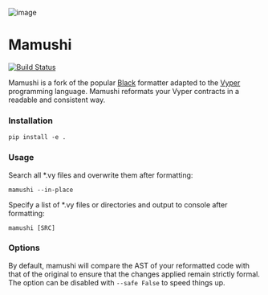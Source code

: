 ![image](https://user-images.githubusercontent.com/25791237/198873887-f01f9f69-5a1d-4a5f-95cf-1f1d6dfb63fb.png)


# Mamushi

[![Build Status](https://github.com/benber86/mamushi/actions/workflows/test.yml/badge.svg)](https://github.com/benber86/mamushi/actions)

Mamushi is a fork of the popular [Black](https://github.com/psf/black) formatter adapted to the [Vyper](https://github.com/vyperlang/vyper/) programming language. Mamushi reformats your Vyper contracts in a readable and consistent way.


### Installation

`pip install -e .`

### Usage

Search all *.vy files and overwrite them after formatting:

`mamushi --in-place`

Specify a list of *.vy files or directories and output to console after formatting:

`mamushi [SRC]`

### Options

By default, mamushi will compare the AST of your reformatted code with that of the original to ensure that the changes applied remain strictly formal. The option can be disabled with `--safe False` to speed things up.
